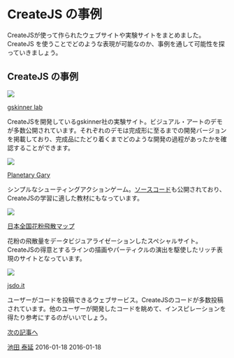 # CreateJS の事例

CreateJSが使って作られたウェブサイトや実験サイトをまとめました。CreateJS を使うことでどのような表現が可能なのか、事例を通して可能性を探っていきましょう。

## CreateJS の事例

![](../imgs/sample_gskinnercom.png)

[gskinner lab](http://lab.gskinner.com)

CreateJSを開発しているgskinner社の実験サイト。ビジュアル・アートのデモが多数公開されています。それぞれのデモは完成形に至るまでの開発バージョンを掲載しており、完成品にたどり着くまでどのような開発の過程があったかを確認することができます。

![](../imgs/sample_gary.png)

[Planetary Gary](http://sandbox.createjs.com/PlanetaryGary/)

シンプルなシューティングアクションゲーム。[ソースコード](https://github.com/CreateJS/sandbox/tree/master/PlanetaryGary)も公開されており、CreateJSの学習に適した教材にもなっています。

![](../imgs/sample_pollenmap.png)

[日本全国花粉飛散マップ](http://ics-web.jp/projects/pollenmap/)

花粉の飛散量をデータビジュアライゼーションしたスペシャルサイト。CreateJSの得意とするラインの描画やパーティクルの演出を駆使したリッチ表現のサイトとなっています。

![](../imgs/sample_jsdoit.png)

[jsdo.it](http://jsdo.it/tag/createjs?search_order=favorite)

ユーザーがコードを投稿できるウェブサービス。CreateJSのコードが多数投稿されています。他のユーザーが開発したコードを眺めて、インスピレーションを得たり参考にするのがいいでしょう。


[次の記事へ](quickstart.md)

<article-author>[池田 泰延](https://twitter.com/clockmaker)</article-author>
<article-date-published>2016-01-18</article-date-published>
<article-date-modified>2016-01-18</article-date-modified>
